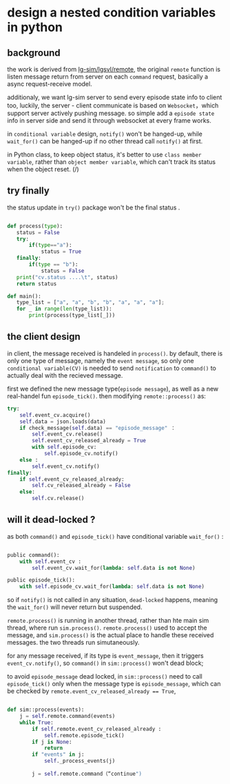 # design a nested condition variables in python 



## background 
 the work is derived from [lg-sim/lgsvl/remote](https://github.com/lgsvl/simulator/blob/master-obsolete/Api/lgsvl/remote.py), the original `remote` function is listen message return from server on each `command` request, basically a async request-receive model.
 
 additionaly, we want lg-sim server to send every episode state info to client too, luckily, the server - client communicate is based on `Websocket`，which support server actively pushing message. so simple add a `episode state` info in server side and send it through websocket at every frame works.
 
 
 in `conditional variable` design,  `notify()` won't be hanged-up, while `wait_for()` can be hanged-up if no other thread call `notify()` at first.  
 
 in Python class, to keep object status, it's better to use `class member variable`, rather than `object member variable`, which can't track its status when the object reset. (/)
 
 
 ## try finally
 
 the status update in `try()` package won't be the final status .
 
 
 ```python 
 
 def process(type): 
	status = False 
	try:
		if(type=="a"):
			status = True 
	finally:
		if(type == "b"):
			status = False 
	print("cv.status ....\t", status)
	return status

def main():
	type_list = ["a", "a", "b", "b", "a", "a", "a"];
	for _ in range(len(type_list)):
		print(process(type_list[_]))
 ```
 


## the client design

in client, the message received is handeled in `process()`. by default, there is only one type of message, namely the `event message`, so only one `conditional variable(CV)` is needed to send `notification` to `command()` to actually deal with the recieved message. 

first we defined the new message type(`episode message`), as well as a new real-handel fun `episode_tick()`. then modifying `remote::process()` as:


```python 
try:
	self.event_cv.acquire()    
	self.data = json.loads(data)
	if check_message(self.data) == "episode_message" ：
		self.event_cv.release()
		self.event_cv_released_already = True 
		with self.episode_cv:
			self.episode_cv.notify()
	else :
		self.event_cv.notify()
finally:
	if self.event_cv_released_already:
		self.cv_released_already = False 
	else:
		self.cv.release()

```

## will it dead-locked ?

as both `command()` and `episode_tick()` have conditional variable `wait_for()` :


```python

public command():
	with self.event_cv :
		self.event_cv.wait_for(lambda: self.data is not None)

public episode_tick():
	with self.episode_cv.wait_for(lambda: self.data is not None)
```

so if `notify()` is not called in any situation, `dead-locked` happens, meaning the `wait_for()` will never return but suspended.

`remote.process()` is running in another thread, rather than hte main sim thread, where run `sim.process()`.  `remote.process()` used to accept the message, and `sim.process()` is the actual place to handle these received messages. the two threads run simutaneously.

for any message received, if its type is `event_message`, then it triggers `event_cv.notify()`, so `command()` in `sim::process()` won't dead block;

to avoid `episode_message` dead locked, in `sim::process()` need to call `episode_tick()` only when the message type is `episode_message`, which can be checked by `remote.event_cv_released_already == True`, 


```python 

def sim::process(events):
	j = self.remote.command(events)
	while True:
		if self.remote.event_cv_released_already :
			self.remote.episode_tick()
		if j is None:
			return 
		if "events" in j:
			self._process_events(j)
		
		j = self.remote.command（“continue")
```


			














